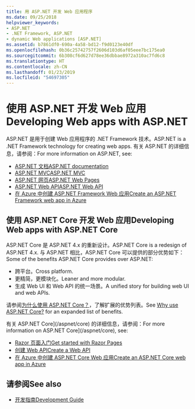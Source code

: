 ```yaml
---
title: 用 ASP.NET 开发 Web 应用程序
ms.date: 09/25/2018
helpviewer_keywords:
- ASP.NET
- .NET Framework, ASP.NET
- dynamic Web applications [ASP.NET]
ms.assetid: b7861df0-690a-4a58-bd12-f9d0123e40df
ms.openlocfilehash: 0b36c25742757f2606d103d6af05eee7bc175ea0
ms.sourcegitcommit: 6b308cf6d627d78ee36dbbae8972a310ac7fd6c8
ms.translationtype: HT
ms.contentlocale: zh-CN
ms.lasthandoff: 01/23/2019
ms.locfileid: "54697305"
---
```

# <a name="developing-web-apps-with-aspnet"></a><span data-ttu-id="d39ff-102">使用 ASP.NET 开发 Web 应用</span><span class="sxs-lookup"><span data-stu-id="d39ff-102">Developing Web apps with ASP.NET</span></span>

<span data-ttu-id="d39ff-103">ASP.NET 是用于创建 Web 应用程序的 .NET Framework 技术。</span><span class="sxs-lookup"><span data-stu-id="d39ff-103">ASP.NET is a .NET Framework technology for creating web apps.</span></span> <span data-ttu-id="d39ff-104">有关 ASP.NET 的详细信息，请参阅：</span><span class="sxs-lookup"><span data-stu-id="d39ff-104">For more information on ASP.NET, see:</span></span>

- [<span data-ttu-id="d39ff-105">ASP.NET 文档</span><span class="sxs-lookup"><span data-stu-id="d39ff-105">ASP.NET documentation</span></span>](/aspnet/overview)
- [<span data-ttu-id="d39ff-106">ASP.NET MVC</span><span class="sxs-lookup"><span data-stu-id="d39ff-106">ASP.NET MVC</span></span>](https://go.microsoft.com/fwlink/p/?LinkID=227227)
- [<span data-ttu-id="d39ff-107">ASP.NET 网页</span><span class="sxs-lookup"><span data-stu-id="d39ff-107">ASP.NET Web Pages</span></span>](https://go.microsoft.com/fwlink/p/?LinkId=251040)
- [<span data-ttu-id="d39ff-108">ASP.NET Web API</span><span class="sxs-lookup"><span data-stu-id="d39ff-108">ASP.NET Web API</span></span>](https://go.microsoft.com/fwlink/p/?LinkId=251041)  
- [<span data-ttu-id="d39ff-109">在 Azure 中创建 ASP.NET Framework Web 应用</span><span class="sxs-lookup"><span data-stu-id="d39ff-109">Create an ASP.NET Framework web app in Azure</span></span>](/azure/app-service/app-service-web-get-started-dotnet-framework)

## <a name="developing-web-apps-with-aspnet-core"></a><span data-ttu-id="d39ff-110">使用 ASP.NET Core 开发 Web 应用</span><span class="sxs-lookup"><span data-stu-id="d39ff-110">Developing Web apps with ASP.NET Core</span></span>

<span data-ttu-id="d39ff-111">ASP.NET Core 是 ASP.NET 4.x 的重新设计。</span><span class="sxs-lookup"><span data-stu-id="d39ff-111">ASP.NET Core is a redesign of ASP.NET 4.x.</span></span> <span data-ttu-id="d39ff-112">与 ASP.NET 相比，ASP.NET Core 可以提供的部分优势如下：</span><span class="sxs-lookup"><span data-stu-id="d39ff-112">Some of the benefits ASP.NET Core provides over ASP.NET:</span></span>

- <span data-ttu-id="d39ff-113">跨平台。</span><span class="sxs-lookup"><span data-stu-id="d39ff-113">Cross platform.</span></span>
- <span data-ttu-id="d39ff-114">更精简，更模块化。</span><span class="sxs-lookup"><span data-stu-id="d39ff-114">Leaner and more modular.</span></span>
- <span data-ttu-id="d39ff-115">生成 Web UI 和 Web API 的统一场景。</span><span class="sxs-lookup"><span data-stu-id="d39ff-115">A unified story for building web UI and web APIs.</span></span>

<span data-ttu-id="d39ff-116">请参阅[为什么使用 ASP.NET Core？](/aspnet/core#why-use-aspnet-core)，了解扩展的优势列表。</span><span class="sxs-lookup"><span data-stu-id="d39ff-116">See [Why use ASP.NET Core?](/aspnet/core#why-use-aspnet-core) for an expanded list of benefits.</span></span>

<span data-ttu-id="d39ff-117">有关 ASP.NET Core](/aspnet/core) 的详细信息，请参阅：</span><span class="sxs-lookup"><span data-stu-id="d39ff-117">For more information on ASP.NET Core](/aspnet/core), see:</span></span>

- [<span data-ttu-id="d39ff-118">Razor 页面入门</span><span class="sxs-lookup"><span data-stu-id="d39ff-118">Get started with Razor Pages</span></span>](/aspnet/core/tutorials/razor-pages/razor-pages-start)
- [<span data-ttu-id="d39ff-119">创建 Web API</span><span class="sxs-lookup"><span data-stu-id="d39ff-119">Create a Web API</span></span>](/aspnet/core/tutorials/first-web-api)
- [<span data-ttu-id="d39ff-120">在 Azure 中创建 ASP.NET Core Web 应用</span><span class="sxs-lookup"><span data-stu-id="d39ff-120">Create an ASP.NET Core web app in Azure</span></span>](/azure/app-service/app-service-web-get-started-dotnet)
  
## <a name="see-also"></a><span data-ttu-id="d39ff-121">请参阅</span><span class="sxs-lookup"><span data-stu-id="d39ff-121">See also</span></span>

- [<span data-ttu-id="d39ff-122">开发指南</span><span class="sxs-lookup"><span data-stu-id="d39ff-122">Development Guide</span></span>](../../docs/framework/development-guide.md)

